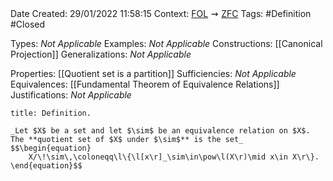 <br />
<br />

Date Created: 29/01/2022 11:58:15
Context: [$\textrm{FOL}$](obsidian://open?file=First%20Order%20Logic)$\,\,\rightsquigarrow\,\,$[$\textrm{ZFC}$](obsidian://open?file=Zermelo-Fraenkel%20Set%20Theory%20with%20Choice)
Tags: #Definition #Closed  

Types: _Not Applicable_
Examples: _Not Applicable_
Constructions: [[Canonical Projection]]
Generalizations: _Not Applicable_

Properties: [[Quotient set is a partition]]
Sufficiencies: _Not Applicable_
Equivalences: [[Fundamental Theorem of Equivalence Relations]]
Justifications: _Not Applicable_

``` ad-Definition
title: Definition.

_Let $X$ be a set and let $\sim$ be an equivalence relation on $X$. The **quotient set of $X$ under $\sim$** is the set_
$$\begin{equation}
    X/\!\sim\,\coloneqq\l\{\l[x\r]_\sim\in\pow\l(X\r)\mid x\in X\r\}.
\end{equation}$$

```
